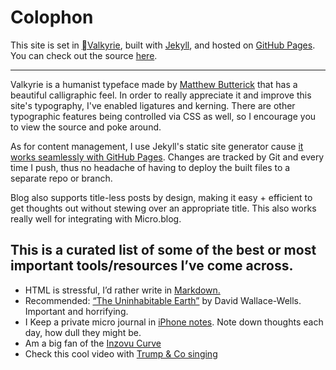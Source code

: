 # Colophon

This site is set in [Valkyrie](https://mbtype.com/fonts/valkyrie/), built with [Jekyll](https://jekyllrb.com), and hosted on [GitHub Pages](https://pages.github.com). You can check out the source [here](https://github.com/upmusings/upshift).

---

Valkyrie is a humanist typeface made by [Matthew Butterick](https://mbtype.com/bio.html) that has a beautiful calligraphic feel. In order to really appreciate it and improve this site's typography, I've enabled ligatures and kerning. There are other typographic features being controlled via CSS as well, so I encourage you to view the source and poke around.

As for content management, I use Jekyll's static site generator cause [it works seamlessly with GitHub Pages](https://jekyllrb.com/docs/github-pages/). Changes are tracked by Git and every time I push, thus no headache of having to deploy the built files to a separate repo or branch.

Blog also supports title-less posts by design, making it easy + efficient to get thoughts out without stewing over an appropriate title. This also works really well for integrating with Micro.blog. 

## This is a curated list of some of the best or most important tools/resources I’ve come across.
>
- HTML is stressful, I’d rather write in [Markdown.](https://daringfireball.net/projects/markdown/)
- Recommended: [“The Uninhabitable Earth”](https://www.theguardian.com/books/2019/feb/27/the-uninhabitable-earth-review-david-wallace-wells) by David Wallace-Wells. Important and horrifying.
- I Keep a private micro journal in [iPhone notes](). Note down thoughts each day, how dull they might be.
- Am a big fan of the [Inzovu Curve](http://inzovucurve.org/)
- Check this cool video with [Trump & Co singing](https://youtu.be/Lfa5WvqBSq4) 
